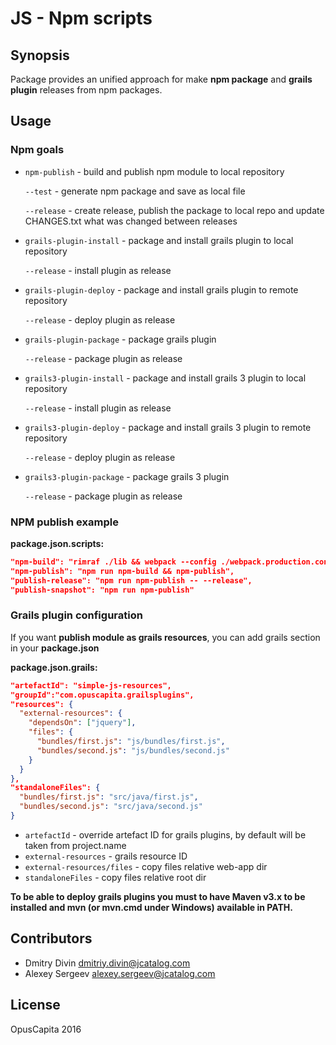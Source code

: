 # JS - Npm scripts

## Synopsis
Package provides an unified approach for make **npm package** and **grails plugin** releases from npm packages.

## Usage

### Npm goals

* `npm-publish` - build and publish npm module to local repository

  `--test` - generate npm package and save as local file

  `--release` - create release, publish the package to local repo and update CHANGES.txt what was changed between releases

* `grails-plugin-install` - package and install grails plugin to local repository

  `--release` - install plugin as release

* `grails-plugin-deploy` - package and install grails plugin to remote repository

  `--release` - deploy plugin as release

* `grails-plugin-package` - package grails plugin

  `--release` - package plugin as release

* `grails3-plugin-install` - package and install grails 3 plugin to local repository

  `--release` - install plugin as release

* `grails3-plugin-deploy` - package and install grails 3 plugin to remote repository

  `--release` - deploy plugin as release

* `grails3-plugin-package` - package grails 3 plugin

  `--release` - package plugin as release

### NPM publish example

**package.json.scripts:**

```json
"npm-build": "rimraf ./lib && webpack --config ./webpack.production.config",
"npm-publish": "npm run npm-build && npm-publish",
"publish-release": "npm run npm-publish -- --release",
"publish-snapshot": "npm run npm-publish"
```

### Grails plugin configuration
If you want **publish module as grails resources**, you can add grails section in your **package.json**

**package.json.grails:**

```json
"artefactId": "simple-js-resources",
"groupId":"com.opuscapita.grailsplugins",
"resources": {
  "external-resources": {
    "dependsOn": ["jquery"],
    "files": {
      "bundles/first.js": "js/bundles/first.js",
      "bundles/second.js": "js/bundles/second.js"
    }
  }
},
"standaloneFiles": {
  "bundles/first.js": "src/java/first.js",
  "bundles/second.js": "src/java/second.js"
}
```

* `artefactId` - override artefact ID for grails plugins, by default will be taken from project.name
* `external-resources` - grails resource ID
* `external-resources/files` - copy files relative web-app dir
* `standaloneFiles` - copy files relative root dir

**To be able to deploy grails plugins you must to have Maven v3.x to be installed
and mvn (or mvn.cmd under Windows) available in PATH.**

## Contributors

* Dmitry Divin dmitriy.divin@jcatalog.com
* Alexey Sergeev alexey.sergeev@jcatalog.com

## License

OpusCapita 2016
